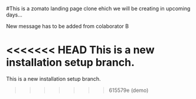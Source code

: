 #This is a zomato landing page clone ehich we will be creating in upcoming days...

New message has to be added from colaborator B

<<<<<<< HEAD
This is a new installation setup branch.
=======
This is a new installation setup branch.
>>>>>>> 615579e (demo)
